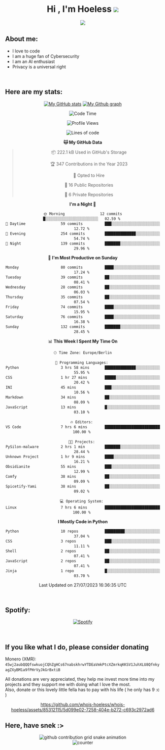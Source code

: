 <h1 align="center">Hi , I'm Hoeless <img src="https://media.giphy.com/media/hvRJCLFzcasrR4ia7z/giphy.gif" width="35"></h1>
<p align="center">
  <a href="https://github.com/whois-hoeless"><img src="https://readme-typing-svg.demolab.com?font=Roboto+Mono&weight=300&size=28&duration=4000&pause=100&color=C109F7&center=true&vCenter=true&width=580&height=127&lines=I'm+a+programmer;I'm+an+AI+enthusiast;I'm+a+big+fan+of+Neural+Networks;I'm+interested+in+Computer+Science;I+love+Cybersecurity;By+the+way+I+use+Arch+%F0%9F%92%80"></a>
</p>

## About me:

- I love to code
- I am a huge fan of Cybersecurity
- I am an AI enthusiast
- Privacy is a universal right

<br>

## Here are my stats:

<div align="center">
    
 [![My GitHub stats](https://github-readme-stats.vercel.app/api?username=whois-hoeless&count_private=true&show_icons=true&theme=radical)](https://github.com/whois-hoeless)
 [![My Github graph](http://github-profile-summary-cards.vercel.app/api/cards/profile-details?username=whois-hoeless&theme=radical)](https://github.com/whois-hoeless)

<!--START_SECTION:waka-->
![Code Time](http://img.shields.io/badge/Code%20Time-80%20hrs%2043%20mins-blue)

![Profile Views](http://img.shields.io/badge/Profile%20Views-8-blue)

![Lines of code](https://img.shields.io/badge/From%20Hello%20World%20I%27ve%20Written-35.3%20thousand%20lines%20of%20code-blue)

**🐱 My GitHub Data** 

> 📦 222.1 kB Used in GitHub's Storage 
 > 
> 🏆 347 Contributions in the Year 2023
 > 
> 💼 Opted to Hire
 > 
> 📜 16 Public Repositories 
 > 
> 🔑 6 Private Repositories 
 > 
**I'm a Night 🦉** 

```text
🌞 Morning                12 commits          █░░░░░░░░░░░░░░░░░░░░░░░░   02.59 % 
🌆 Daytime                59 commits          ███░░░░░░░░░░░░░░░░░░░░░░   12.72 % 
🌃 Evening                254 commits         ██████████████░░░░░░░░░░░   54.74 % 
🌙 Night                  139 commits         ███████░░░░░░░░░░░░░░░░░░   29.96 % 
```
📅 **I'm Most Productive on Sunday** 

```text
Monday                   80 commits          ████░░░░░░░░░░░░░░░░░░░░░   17.24 % 
Tuesday                  39 commits          ██░░░░░░░░░░░░░░░░░░░░░░░   08.41 % 
Wednesday                28 commits          ██░░░░░░░░░░░░░░░░░░░░░░░   06.03 % 
Thursday                 35 commits          ██░░░░░░░░░░░░░░░░░░░░░░░   07.54 % 
Friday                   74 commits          ████░░░░░░░░░░░░░░░░░░░░░   15.95 % 
Saturday                 76 commits          ████░░░░░░░░░░░░░░░░░░░░░   16.38 % 
Sunday                   132 commits         ███████░░░░░░░░░░░░░░░░░░   28.45 % 
```


📊 **This Week I Spent My Time On** 

```text
🕑︎ Time Zone: Europe/Berlin

💬 Programming Languages: 
Python                   3 hrs 58 mins       ██████████████░░░░░░░░░░░   55.95 % 
CSS                      1 hr 27 mins        █████░░░░░░░░░░░░░░░░░░░░   20.42 % 
INI                      45 mins             ███░░░░░░░░░░░░░░░░░░░░░░   10.56 % 
Markdown                 34 mins             ██░░░░░░░░░░░░░░░░░░░░░░░   08.09 % 
JavaScript               13 mins             █░░░░░░░░░░░░░░░░░░░░░░░░   03.10 % 

🔥 Editors: 
VS Code                  7 hrs 6 mins        █████████████████████████   100.00 % 

🐱‍💻 Projects: 
PySilon-malware          2 hrs 1 min         ███████░░░░░░░░░░░░░░░░░░   28.44 % 
Unknown Project          1 hr 9 mins         ████░░░░░░░░░░░░░░░░░░░░░   16.21 % 
Obsidianite              55 mins             ███░░░░░░░░░░░░░░░░░░░░░░   12.99 % 
Comfy                    38 mins             ██░░░░░░░░░░░░░░░░░░░░░░░   09.09 % 
Spicetify-Yami           38 mins             ██░░░░░░░░░░░░░░░░░░░░░░░   09.02 % 

💻 Operating System: 
Linux                    7 hrs 6 mins        █████████████████████████   100.00 % 
```

**I Mostly Code in Python** 

```text
Python                   10 repos            █████████░░░░░░░░░░░░░░░░   37.04 % 
CSS                      3 repos             ███░░░░░░░░░░░░░░░░░░░░░░   11.11 % 
Shell                    2 repos             ██░░░░░░░░░░░░░░░░░░░░░░░   07.41 % 
JavaScript               2 repos             ██░░░░░░░░░░░░░░░░░░░░░░░   07.41 % 
Jinja                    1 repo              █░░░░░░░░░░░░░░░░░░░░░░░░   03.70 % 
```




 Last Updated on 27/07/2023 16:36:35 UTC
<!--END_SECTION:waka-->
</div>
<br>

## Spotify:

<div align="center">

[![Spotify](https://whois-hoeless.vercel.app/api/spotify?background_color=0d1117&border_color=090d13)](https://open.spotify.com/user/heanchenhorst)
</div>

<br>

## If you like what I do, please consider donating

Monero (XMR): ```45wj2aubQQQfswkuojCQhZgHCs67nabskhrwYTDEaVmkPtcXZmrkqKKSV1JuhXLU8QfnkyagZXyBM1a9fPHrVyJkGrBxtiB```

All donations are very appreciated, they help me invest more time into my projects and they support me with doing what I love the most.  
Also, donate or this lovely little fella has to pay with his life (  he only has 9 :c  )

<div align="center">


https://github.com/whois-hoeless/whois-hoeless/assets/85312115/5d099e02-7258-404e-b272-c693c2972ad6


</div>

## Here, have snek :>
<div align="center">
<picture>
  <source media="(prefers-color-scheme: dark)" srcset="https://raw.githubusercontent.com/whois-hoeless/whois-hoeless/output/github-contribution-grid-snake-dark.svg">
  <source media="(prefers-color-scheme: light)" srcset="https://raw.githubusercontent.com/whois-hoeless/whois-hoeless/output/github-contribution-grid-snake.svg">
  <img alt="github contribution grid snake animation" src="https://raw.githubusercontent.com/whois-hoeless/whois-hoeless/output/github-contribution-grid-snake.svg">
</div>

<div align="center">
  <img src="https://moe-counter.glitch.me/get/@hoeless_count?theme=rule34" alt="counter" />
</div>
